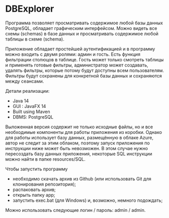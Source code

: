 # DBExplorer
Программа позволяет просматривать содержимое любой базы данных PostgreSQL, обладает графическим интерфейсом. Можно видеть все схемы (schemas) в базе данных и просматривать содержимое любой таблицы в схеме (schema). 

Приложение обладает простейшей аутентификацией и в программу можно входить с двумя ролями: админ и гость. Есть функция фильтрации столюцов в таблице.
Гость может только смотреть таблицы и применять готовые фильтры, администратор может создавать, удалять фильтры, которые потому будут доступны всем пользователям. Фильтры будут сохранены для конкретной базы данных и сохраняются между сеансами.

Детали реализации:
- Java 14
- GUI : JavaFX 14
- Built using Maven
- DBMS: PostgreSQL

Выложенная версия содержит не только исходные файлы, но и все необходимые компоненты для работы приложения из коробки. 
Однако для работы использует базу данных, размещённую в облаке Azure, автор не следит за этим облаком, поэтому запуск приложения по инструкции ниже может быть невозможен. В этом случае нужно пересоздать базу данных приложения, некоторые SQL инструкции можно найти в папке resources/SQL. 

Чтобы запустить программу
- необходимо скачать архив из Github (или использовать Git для клонирования репозитория);
- распаковать архив;
- открыть папку app;
- запустить exec.bat (для Windows) и, возможно, немного подождать;

Можно использовать следующие логин / пароль: 
  admin / admin.
